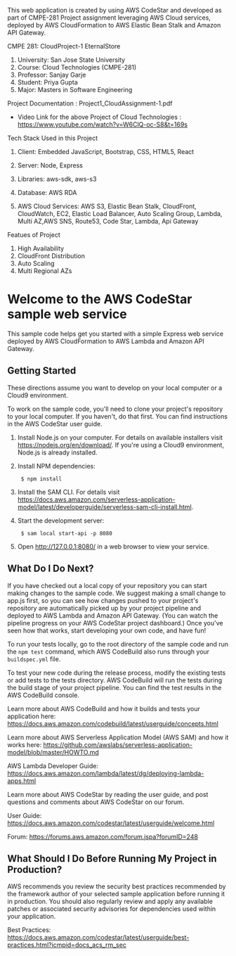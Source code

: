 
This web application is created by using AWS CodeStar and developed as part of CMPE-281 Project assignment leveraging AWS Cloud services, deployed by AWS CloudFormation to AWS Elastic Bean Stalk and Amazon API Gateway.

CMPE 281: CloudProject-1 EternalStore

1. University: San Jose State University
2. Course: Cloud Technologies (CMPE-281)
3. Professor: Sanjay Garje
4. Student: Priya Gupta
5. Major: Masters in Software Engineering

Project Documentation : Project1_CloudAssignment-1.pdf

* Video Link for the above Project of Cloud Technologies : 
  https://www.youtube.com/watch?v=W6ClQ-oc-S8&t=169s


Tech Stack Used in this Project
1. Client: Embedded JavaScript, Bootstrap, CSS, HTML5, React

2. Server: Node, Express

3. Libraries: aws-sdk, aws-s3

4. Database: AWS RDA

5. AWS Cloud Services: AWS S3, Elastic Bean Stalk, CloudFront, CloudWatch, EC2, Elastic Load Balancer, Auto Scaling Group, Lambda, Multi AZ,AWS SNS, Route53, Code Star, Lambda, Api Gateway

Featues of Project
1. High Availability
2. CloudFront Distribution
3. Auto Scaling
4. Multi Regional AZs



Welcome to the AWS CodeStar sample web service
==============================================

This sample code helps get you started with a simple Express web service
deployed by AWS CloudFormation to AWS Lambda and Amazon API Gateway.


    
Getting Started
---------------

These directions assume you want to develop on your local computer or a Cloud9 environment.

To work on the sample code, you'll need to clone your project's repository to your
local computer. If you haven't, do that first. You can find instructions in the
AWS CodeStar user guide.

1. Install Node.js on your computer.  For details on available installers visit
   https://nodejs.org/en/download/. If you're using a Cloud9 environment, Node.js is already installed.

2. Install NPM dependencies:

        $ npm install
        
3. Install the SAM CLI. For details visit 
https://docs.aws.amazon.com/serverless-application-model/latest/developerguide/serverless-sam-cli-install.html.

4. Start the development server:

        $ sam local start-api -p 8080

5. Open http://127.0.0.1:8080/ in a web browser to view your service.

What Do I Do Next?
------------------

If you have checked out a local copy of your repository you can start making
changes to the sample code.  We suggest making a small change to app.js first,
so you can see how changes pushed to your project's repository are automatically
picked up by your project pipeline and deployed to AWS Lambda and Amazon API Gateway.
(You can watch the pipeline progress on your AWS CodeStar project dashboard.)
Once you've seen how that works, start developing your own code, and have fun!

To run your tests locally, go to the root directory of the
sample code and run the `npm test` command, which
AWS CodeBuild also runs through your `buildspec.yml` file.

To test your new code during the release process, modify the existing tests or
add tests to the tests directory. AWS CodeBuild will run the tests during the
build stage of your project pipeline. You can find the test results
in the AWS CodeBuild console.

Learn more about AWS CodeBuild and how it builds and tests your application here:
https://docs.aws.amazon.com/codebuild/latest/userguide/concepts.html

Learn more about AWS Serverless Application Model (AWS SAM) and how it works here:
https://github.com/awslabs/serverless-application-model/blob/master/HOWTO.md

AWS Lambda Developer Guide:
https://docs.aws.amazon.com/lambda/latest/dg/deploying-lambda-apps.html

Learn more about AWS CodeStar by reading the user guide, and post questions and
comments about AWS CodeStar on our forum.

User Guide: https://docs.aws.amazon.com/codestar/latest/userguide/welcome.html

Forum: https://forums.aws.amazon.com/forum.jspa?forumID=248

What Should I Do Before Running My Project in Production?
------------------

AWS recommends you review the security best practices recommended by the framework
author of your selected sample application before running it in production. You
should also regularly review and apply any available patches or associated security
advisories for dependencies used within your application.

Best Practices: https://docs.aws.amazon.com/codestar/latest/userguide/best-practices.html?icmpid=docs_acs_rm_sec
